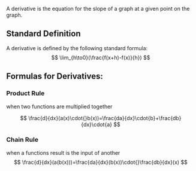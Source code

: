 A derivative is the equation for the slope of a graph at a given point on the graph.

## Standard Definition
A derivative is defined by the following standard formula:
$$ \lim_{h\to0}(\frac{f(x+h)-f(x)}{h}) $$
## Formulas for Derivatives:
### Product Rule
when two functions are multiplied together

$$
\frac{d}{dx}(a(x)\cdot{}b(x))=\frac{da}{dx}\cdot{b}+\frac{db}{dx}\cdot{a}
$$
### Chain Rule
when a functions result is the input of another
$$
\frac{d}{dx}(a(b(x)))=\frac{da}{dx}(b(x))\cdot{}\frac{db}{dx}(x)
$$
